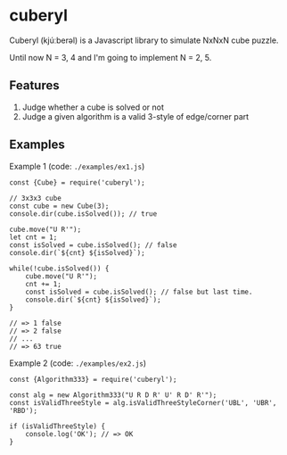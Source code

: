 # cuberyl

Cuberyl (kjúːberəl) is a Javascript library to simulate NxNxN cube puzzle.

Until now N = 3, 4 and I'm going to implement N = 2, 5.

## Features
1. Judge whether a cube is solved or not
2. Judge a given algorithm is a valid 3-style of edge/corner part

## Examples
Example 1 (code: `./examples/ex1.js`)

```
const {Cube} = require('cuberyl');

// 3x3x3 cube
const cube = new Cube(3);
console.dir(cube.isSolved()); // true

cube.move("U R'");
let cnt = 1;
const isSolved = cube.isSolved(); // false
console.dir(`${cnt} ${isSolved}`);

while(!cube.isSolved()) {
    cube.move("U R'");
    cnt += 1;
    const isSolved = cube.isSolved(); // false but last time.
    console.dir(`${cnt} ${isSolved}`);
}

// => 1 false
// => 2 false
// ...
// => 63 true
```


Example 2 (code: `./examples/ex2.js`)

```
const {Algorithm333} = require('cuberyl');

const alg = new Algorithm333("U R D R' U' R D' R'");
const isValidThreeStyle = alg.isValidThreeStyleCorner('UBL', 'UBR', 'RBD');

if (isValidThreeStyle) {
    console.log('OK'); // => OK
}
```
